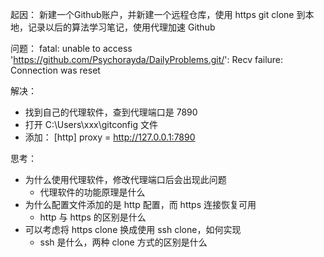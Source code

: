 起因：
新建一个Github账户，并新建一个远程仓库，使用 https git clone 到本地，记录以后的算法学习笔记，使用代理加速 Github

问题：
fatal: unable to access 'https://github.com/Psychorayda/DailyProblems.git/': Recv failure: Connection was reset

解决：
- 找到自己的代理软件，查到代理端口是 7890
- 打开 C:\\Users\\xxx\\gitconfig 文件
- 添加：
	 [http]
		 proxy = http://127.0.0.1:7890

思考：
- 为什么使用代理软件，修改代理端口后会出现此问题
	- 代理软件的功能原理是什么
- 为什么配置文件添加的是 http 配置，而 https 连接恢复可用
	- http 与 https 的区别是什么
- 可以考虑将 https clone 换成使用 ssh clone，如何实现
	- ssh 是什么，两种 clone 方式的区别是什么